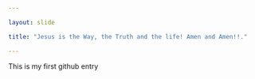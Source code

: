 ```yaml
---

layout: slide

title: "Jesus is the Way, the Truth and the life! Amen and Amen!!."

---
```


This is my first github entry
